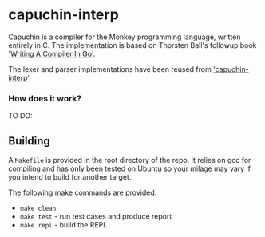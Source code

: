 # capuchin-interp

Capuchin is a compiler for the Monkey programming language, written entirely in C. The implementation is based on Thorsten Ball's followup book ['Writing A Compiler In Go'](https://https://compilerbook.com/).

The lexer and parser implementations have been reused from ['capuchin-interp'](https://github.com/ConstantinNicula/capuchin-interp).

### How does  it work?
TO DO: 

## Building
A `Makefile` is provided in the root directory of the repo. It relies on gcc for compiling and has only been tested on Ubuntu so your milage may vary if you intend to build for another target. 

The following make commands are provided: 
- `make clean` 
- `make test` - run test cases and produce report 
- `make repl` - build the REPL
